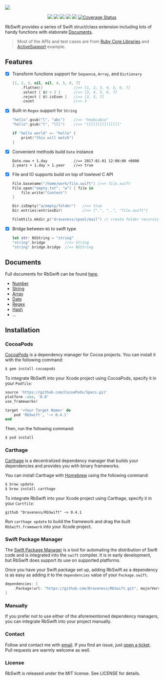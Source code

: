 ![](https://github.com/Draveness/RbSwift/raw/master/RbSwift.jpg)

<p align="center">
<a href="https://travis-ci.org/Draveness/RbSwift"><img src="https://travis-ci.org/Draveness/RbSwift.svg?branch=master"></a>
<a href="https://github.com/Carthage/Carthage"><img src="https://img.shields.io/badge/Carthage-compatible-4BC51D.svg?style=flat"></a>
<a href="https://swift.org/package-manager/"><img src="https://img.shields.io/badge/SPM-ready-orange.svg"></a>
<a href="https://draveness.github.io/RbSwift/"><img src="https://img.shields.io/cocoapods/v/RbSwift.svg?style=flat"></a>
<a href="https://raw.githubusercontent.com/draveness/RbSwift/master/LICENSE"><img src="https://img.shields.io/cocoapods/l/RbSwift.svg?style=flat"></a>
<a href='https://coveralls.io/github/Draveness/RbSwift?branch=master'><img src='https://coveralls.io/repos/github/Draveness/RbSwift/badge.svg?branch=master' alt='Coverage Status' /></a>
</p>

RbSwift provides a series of Swift struct/class extension including lots of handy functions with elaborate [Documents](https://draveness.github.io/RbSwift/).

> Most of the APIs and test cases are from [Ruby Core Libraries](http://ruby-doc.org) and [ActiveSupport](https://github.com/rails/rails/tree/master/activesupport) example.

## Features

+ [x] Transform functions support for `Sequence`, `Array`, and `Dictionary`

    ```swift
    [1, 2, 3, nil, nil, 4, 5, 6, 7]
        .flatten()              //=> [1, 2, 3, 4, 5, 6, 7]
        .select { $0 > 2 }      //=> [3, 4, 5, 6, 7]      
        .reject { $0.isEven }   //=> [3, 5, 7]
        .count                  //=> 3
    ```

+ [x] Built-in `Regex` support for `String` 

    ```swift
    "hello".gsub("l", "abc")    //=> "heabcabco"
    "hello".gsub("l", "lll")    //=> "lllllllllllllll"

    if "hello world" =~ "hello" {
        print("this will match")
    }
    ```

+ [x] Convenient methods build `Date` instance

    ```
    Date.now + 1.day            //=> 2017-01-01 12:00:00 +0000
    2.years + 1.day > 1.year    //=> true
    ```

+ [x] File and IO supports build on top of lowlevel C API

    ```swift
    File.basename("/home/work/file.swift") //=> file.swift
    File.open("empty.txt", "w") { file in
        file.write("Content")
    }
    
    Dir.isEmpty("a/empty/folder")   //=> true
    Dir.entries(entriesDir)         //=> [".", "..", "file.swift"]
    
    FileUtils.mkdir_p("draveness/spool/mail") // create folder recursively
    ```

+ [x] Bridge between `NS` to swift type

    ```swift
    let str: NSString = "string"
    "string".bridge         //=> String
    "string".bridge.bridge  //=> NSString
    ```

## Documents

Full documents for RbSwift can be found [here](https://draveness.github.io/RbSwift/).

+ [Number](https://draveness.github.io/RbSwift/Extensions/Int.html)
+ [String](https://draveness.github.io/RbSwift/Extensions/String.html)
+ [Array](https://draveness.github.io/RbSwift/Extensions/Array.html)
+ [Date](https://draveness.github.io/RbSwift/Extensions/Date.html)
+ [Regex](https://draveness.github.io/RbSwift/Structs/Regex.html)
+ [Hash](https://draveness.github.io/RbSwift/Extensions/Hash.html)
+ ...

## Installation

### CocoaPods

[CocoaPods](http://cocoapods.org) is a dependency manager for Cocoa projects. You can install it with the following command:

```bash
$ gem install cocoapods
```

To integrate RbSwift into your Xcode project using CocoaPods, specify it in your `Podfile`:

```ruby
source 'https://github.com/CocoaPods/Specs.git'
platform :ios, '8.0'
use_frameworks!

target '<Your Target Name>' do
    pod 'RbSwift', '~> 0.4.1'
end
```

Then, run the following command:

```bash
$ pod install
```

### Carthage

[Carthage](https://github.com/Carthage/Carthage) is a decentralized dependency manager that builds your dependencies and provides you with binary frameworks.

You can install Carthage with [Homebrew](http://brew.sh/) using the following command:

```bash
$ brew update
$ brew install carthage
```

To integrate RbSwift into your Xcode project using Carthage, specify it in your `Cartfile`:

```ogdl
github "Draveness/RbSwift" ~> 0.4.1
```

Run `carthage update` to build the framework and drag the built `RbSwift.framework` into your Xcode project.

### Swift Package Manager

The [Swift Package Manager](https://swift.org/package-manager/) is a tool for automating the distribution of Swift code and is integrated into the `swift` compiler. It is in early development, but RbSwift does support its use on supported platforms. 

Once you have your Swift package set up, adding RbSwift as a dependency is as easy as adding it to the `dependencies` value of your `Package.swift`.

```swift
dependencies: [
    .Package(url: "https://github.com/Draveness/RbSwift.git", majorVersion: 0)
]
```

### Manually

If you prefer not to use either of the aforementioned dependency managers, you can integrate RbSwift into your project manually.

### Contact

Follow and contact me with [email](mailto:i@draveness.me). If you find an issue, just [open a ticket](https://github.com/draveness/rbswift/issues/new). Pull requests are warmly welcome as well.

### License

RbSwift is released under the MIT license. See LICENSE for details.


